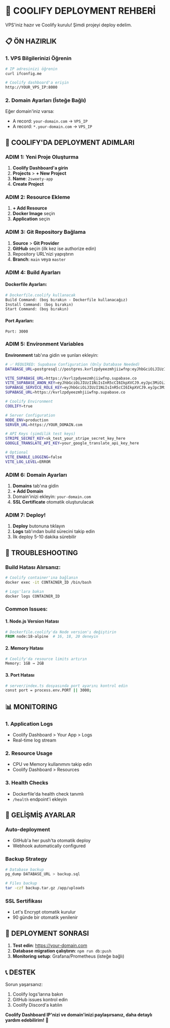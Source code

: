 # 🚀 COOLIFY DEPLOYMENT REHBERİ

VPS'iniz hazır ve Coolify kurulu! Şimdi projeyi deploy edelim.

## 📋 ÖN HAZIRLIK

### 1. VPS Bilgilerinizi Öğrenin
```bash
# IP adresinizi öğrenin
curl ifconfig.me

# Coolify dashboard'a erişin
http://YOUR_VPS_IP:8000
```

### 2. Domain Ayarları (İsteğe Bağlı)
Eğer domain'iniz varsa:
- A record: `your-domain.com` → `VPS_IP`
- A record: `*.your-domain.com` → `VPS_IP`

## 🎯 COOLIFY'DA DEPLOYMENT ADIMLARI

### ADIM 1: Yeni Proje Oluşturma

1. **Coolify Dashboard'a girin**
2. **Projects** > **+ New Project**
3. **Name**: `2sweety-app`
4. **Create Project**

### ADIM 2: Resource Ekleme

1. **+ Add Resource**
2. **Docker Image** seçin
3. **Application** seçin

### ADIM 3: Git Repository Bağlama

1. **Source** > **Git Provider** 
2. **GitHub** seçin (ilk kez ise authorize edin)
3. Repository URL'nizi yapıştırın
4. **Branch**: `main` veya `master`

### ADIM 4: Build Ayarları

#### Dockerfile Ayarları:
```dockerfile
# Dockerfile.coolify kullanacak
Build Command: (boş bırakın - Dockerfile kullanacağız)
Install Command: (boş bırakın)
Start Command: (boş bırakın)
```

#### Port Ayarları:
```
Port: 3000
```

### ADIM 5: Environment Variables

**Environment** tab'ına gidin ve şunları ekleyin:

```bash
# ✅ REQUIRED: Supabase Configuration (Only Database Needed)
DATABASE_URL=postgresql://postgres.kvrlzpdyeezmhjiiwfnp:eyJhbGciOiJIUzI1NiIsInR5cCI6IkpXVCJ9.eyJpc3MiOiJzdXBhYmFzZSIsInJlZiI6Imt2cmx6cGR5ZWV6bWhqaWl3Zm5wIiwicm9sZSI6InNlcnZpY2Vfcm9sZSIsImlhdCI6MTc0ODUyMTQ5MiwiZXhwIjoyMDY0MDk3NDkyfQ.HGLZjlTNLPGzgHnI7gtWSCNuqafrINEzWnKfDjFl0Bw@aws-0-eu-central-1.pooler.supabase.com:6543/postgres?pgbouncer=true

VITE_SUPABASE_URL=https://kvrlzpdyeezmhjiiwfnp.supabase.co
VITE_SUPABASE_ANON_KEY=eyJhbGciOiJIUzI1NiIsInR5cCI6IkpXVCJ9.eyJpc3MiOiJzdXBhYmFzZSIsInJlZiI6Imt2cmx6cGR5ZWV6bWhqaWl3Zm5wIiwicm9sZSI6ImFub24iLCJpYXQiOjE3NDg1MjE0OTIsImV4cCI6MjA2NDA5NzQ5Mn0.m95kISdHR3GO9kWS3TzIHGSsH86kcgeQvJ1QQ7rJ6GU
SUPABASE_SERVICE_ROLE_KEY=eyJhbGciOiJIUzI1NiIsInR5cCI6IkpXVCJ9.eyJpc3MiOiJzdXBhYmFzZSIsInJlZiI6Imt2cmx6cGR5ZWV6bWhqaWl3Zm5wIiwicm9sZSI6InNlcnZpY2Vfcm9sZSIsImlhdCI6MTc0ODUyMTQ5MiwiZXhwIjoyMDY0MDk3NDkyfQ.HGLZjlTNLPGzgHnI7gtWSCNuqafrINEzWnKfDjFl0Bw
SUPABASE_URL=https://kvrlzpdyeezmhjiiwfnp.supabase.co

# Coolify Environment
COOLIFY=true

# Server Configuration
NODE_ENV=production
SERVER_URL=https://YOUR_DOMAIN.com

# API Keys (şimdilik test keys)
STRIPE_SECRET_KEY=sk_test_your_stripe_secret_key_here
GOOGLE_TRANSLATE_API_KEY=your_google_translate_api_key_here

# Optional
VITE_ENABLE_LOGGING=false
VITE_LOG_LEVEL=ERROR
```

### ADIM 6: Domain Ayarları

1. **Domains** tab'ına gidin
2. **+ Add Domain**
3. Domain'inizi ekleyin: `your-domain.com`
4. **SSL Certificate** otomatik oluşturulacak

### ADIM 7: Deploy!

1. **Deploy** butonuna tıklayın
2. **Logs** tab'ından build sürecini takip edin
3. İlk deploy 5-10 dakika sürebilir

## 🔧 TROUBLESHOOTING

### Build Hatası Alırsanız:
```bash
# Coolify container'ına bağlanın
docker exec -it CONTAINER_ID /bin/bash

# Logs'lara bakın
docker logs CONTAINER_ID
```

### Common Issues:

#### 1. Node.js Version Hatası
```dockerfile
# Dockerfile.coolify'da Node version'ı değiştirin
FROM node:18-alpine  # 16, 18, 20 deneyin
```

#### 2. Memory Hatası
```bash
# Coolify'da resource limits artırın
Memory: 1GB → 2GB
```

#### 3. Port Hatası
```bash
# server/index.ts dosyasında port ayarını kontrol edin
const port = process.env.PORT || 3000;
```

## 📊 MONITORING

### 1. Application Logs
- Coolify Dashboard > Your App > Logs
- Real-time log stream

### 2. Resource Usage
- CPU ve Memory kullanımını takip edin
- Coolify Dashboard > Resources

### 3. Health Checks
- Dockerfile'da health check tanımlı
- `/health` endpoint'i ekleyin

## 🚀 GELİŞMİŞ AYARLAR

### Auto-deployment
- GitHub'a her push'ta otomatik deploy
- Webhook automatically configured

### Backup Strategy
```bash
# Database backup
pg_dump DATABASE_URL > backup.sql

# Files backup  
tar -czf backup.tar.gz /app/uploads
```

### SSL Sertifikası
- Let's Encrypt otomatik kurulur
- 90 günde bir otomatik yenilenir

## 🎉 DEPLOYMENT SONRASI

1. **Test edin**: https://your-domain.com
2. **Database migration çalıştırın**: `npm run db:push`
3. **Monitoring setup**: Grafana/Prometheus (isteğe bağlı)

## 📞 DESTEK

Sorun yaşarsanız:
1. Coolify logs'larına bakın
2. GitHub issues kontrol edin
3. Coolify Discord'a katılın

**Coolify Dashboard IP'nizi ve domain'inizi paylaşırsanız, daha detaylı yardım edebilirim!** 🚀 